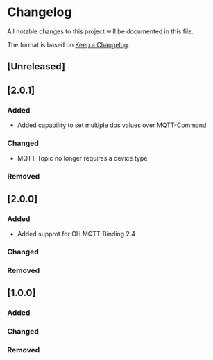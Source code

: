 # Changelog
All notable changes to this project will be documented in this file.

The format is based on [Keep a Changelog](https://keepachangelog.com/en/1.0.0/).

## [Unreleased]

## [2.0.1]
### Added
- Added capability to set multiple dps values over MQTT-Command

### Changed
- MQTT-Topic no longer requires a device type

### Removed

## [2.0.0]
### Added
- Added supprot for OH MQTT-Binding 2.4

### Changed

### Removed

## [1.0.0]
### Added

### Changed

### Removed